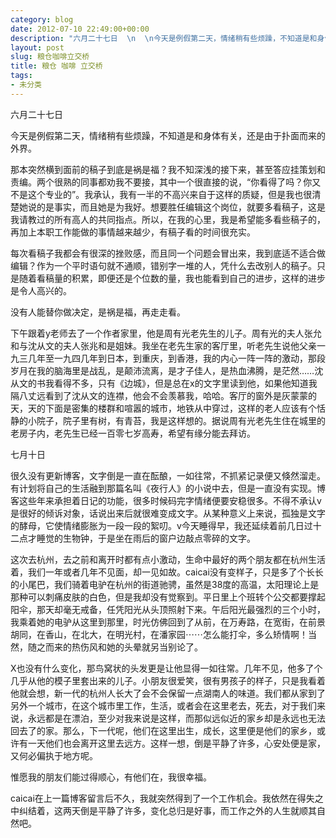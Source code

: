 ```yaml
---
category: blog
date: 2012-07-10 22:49:00+00:00
description: "六月二十七日  \n  \n今天是例假第二天，情绪稍有些烦躁，不知道是和身体有关，还"
layout: post
slug: 粮仓咖啡立交桥
title: 粮仓 咖啡 立交桥
tags:
- 未分类
---
```


六月二十七日  
  
今天是例假第二天，情绪稍有些烦躁，不知道是和身体有关，还是由于扑面而来的外界。  
  
那本突然横到面前的稿子到底是祸是福？我不知深浅的接下来，甚至答应挂策划和责编。两个很熟的同事都劝我不要接，其中一个很直接的说，“你看得了吗？你又不是这个专业的”。我承认，我有一半的不高兴来自于这样的质疑，但是我也很清楚她说的是事实，而且她是为我好。想要胜任编辑这个岗位，就要多看稿子，这是我请教过的所有高人的共同指点。所以，在我的心里，我是希望能多看些稿子的，再加上本职工作能做的事情越来越少，有稿子看的时间很充实。  
  
每次看稿子我都会有很深的挫败感，而且同一个问题会冒出来，我到底适不适合做编辑？作为一个平时语句就不通顺，错别字一堆的人，凭什么去改别人的稿子。只是随着看稿量的积累，即便还是个位数的量，我也能看到自己的进步，这样的进步是令人高兴的。  
  
没有人能替你做决定，是祸是福，再走走看。  
  
下午跟着y老师去了一个作者家里，他是周有光老先生的儿子。周有光的夫人张允和与沈从文的夫人张兆和是姐妹。我坐在老先生家的客厅里，听老先生说他父亲一九三几年至一九四几年到日本，到重庆，到香港，我的内心一阵一阵的激动，那段岁月在我的脑海里是战乱，是颠沛流离，是才子佳人，是热血沸腾，是茫然……沈从文的书我看得不多，只有《边城》，但是总在x的文字里读到他，如果他知道我隔八丈远看到了沈从文的连襟，他会不会羡慕我，哈哈。客厅的窗外是灰蒙蒙的天，天的下面是密集的楼群和喧嚣的城市，地铁从中穿过，这样的老人应该有个恬静的小院子，院子里有树，有青苔，我是这样想的。据说周有光老先生住在城里的老房子内，老先生已经一百零七岁高寿，希望有缘分能去拜访。  
  
  
七月十日  
  
很久没有更新博客，文字倒是一直在酝酿，一如往常，不抓紧记录便又倏然溜走。有计划将自己的生活融到那篇名叫《夜行人》的小说中去，但是一直没有实现。博客这些年来承担着日记的功能，很多时候码完字情绪便要安稳很多。不得不承认v是很好的倾诉对象，话说出来后就很难变成文字。从某种意义上来说，孤独是文字的酵母，它使情绪膨胀为一段一段的絮叨。v今天睡得早，我还延续着前几日过十二点才睡觉的生物钟，于是坐在雨后的窗户边敲点零碎的文字。  
  
这次去杭州，去之前和离开时都有点小激动，生命中最好的两个朋友都在杭州生活着，我们一年或者几年不见面，却一见如故。caicai没有变样子，只是多了个长长的小尾巴，我们骑着电驴在杭州的街道驰骋，虽然是38度的高温，太阳理论上是那种可以刺痛皮肤的白色，但是我却没有觉察到。平日里上个班转个公交都要撑起阳伞，那天却毫无戒备，任凭阳光从头顶照射下来。午后阳光最强烈的三个小时，我乘着她的电驴从这里到那里，时光仿佛回到了从前，在万寿路，在宽街，在前景胡同，在香山，在北大，在明光村，在潘家园⋯⋯怎么能打伞，多么矫情啊！当然，随之而来的热伤风和她的头晕就另当别论了。  
  
X也没有什么变化，那鸟窝状的头发更是让他显得一如往常。几年不见，他多了个几乎从他的模子里套出来的儿子。小朋友很爱笑，很有男孩子的样子，只是我看着他就会想，新一代的杭州人长大了会不会保留一点湖南人的味道。我们都从家到了另外一个城市，在这个城市里工作，生活，或者会在这里老去，死去，对于我们来说，永远都是在漂泊，至少对我来说是这样，而那似远似近的家乡却是永远也无法回去了的家。那么，下一代呢，他们在这里出生，成长，这里便是他们的家乡，或许有一天他们也会离开这里去远方。这样一想，倒是平静了许多，心安处便是家，又何必偏执于地方呢。  
  
惟愿我的朋友们能过得顺心，有他们在，我很幸福。  
  
caicai在上一篇博客留言后不久，我就突然得到了一个工作机会。我依然在得失之中纠结着，这两天倒是平静了许多，变化总归是好事，而工作之外的人生就顺其自然吧。
